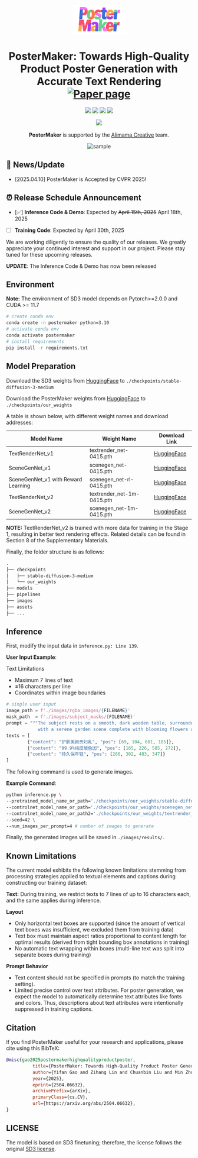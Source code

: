 <div align="center">
<img src="asset/images/logo.png" height="80">

# PosterMaker: Towards High-Quality Product Poster Generation with Accurate Text Rendering  [![Paper page](https://huggingface.co/datasets/huggingface/badges/resolve/main/paper-page-md-dark.svg)](https://poster-maker.github.io)

<a href='https://arxiv.org/abs/2504.06632'><img src='https://img.shields.io/badge/Paper-Arxiv-red'></a> <a href='asset/pdfs/CVPR2025_Arxiv.pdf'><img src='https://img.shields.io/badge/Paper-PDF-orange'></a> <a href='https://github.com/eafn/PosterMaker'><img src='https://img.shields.io/badge/Code-Github-green'></a> <a><img src='https://img.shields.io/badge/Demo-HuggingFace-yellow'></a>


<img src="https://github.com/alimama-creative/FLUX-Controlnet-Inpainting/blob/main/images/alibabaalimama.png" height=80>

**PosterMaker** is supported by the [Alimama Creative](https://huggingface.co/alimama-creative) team. 

![sample](asset/images/tesear.png "sample")
</div>


## 🎉 News/Update

- [2025.04.10] PosterMaker is Accepted by CVPR 2025!


## ⏰ Release Schedule Announcement

- [✅] **Inference Code & Demo**: Expected by ~~April 15th, 2025~~ April 18th, 2025
- [ ] **Training Code**: Expected by April 30th, 2025

We are working diligently to ensure the quality of our releases. We greatly appreciate your continued interest and support in our project. Please stay tuned for these upcoming releases.

**UPDATE**: The Inference Code & Demo has now been released

## Environment
**Note:** The environment of SD3 model depends on Pytorch>=2.0.0 and CUDA >= 11.7
```bash
# create conda env
conda create -n postermaker python=3.10
# activate conda env
conda activate postermaker
# install requirements
pip install -r requirements.txt
```

## Model Preparation
Download the SD3 weights from [HuggingFace](https://huggingface.co/stabilityai/stable-diffusion-3-medium) to `./checkpoints/stable-diffusion-3-medium`

Download the PosterMaker weights from [HuggingFace](https://huggingface.co/alimama-creative/PosterMaker) to `./checkpoints/our_weights`

A table is shown below, with different weight names and download addresses:

| Model Name | Weight Name | Download Link |
| --- | --- | --- |
| TextRenderNet_v1 | textrender_net-0415.pth | [HuggingFace](https://huggingface.co/alimama-creative/PosterMaker) |
| SceneGenNet_v1 | scenegen_net-0415.pth | [HuggingFace](https://huggingface.co/alimama-creative/PosterMaker) |
| SceneGenNet_v1 with Reward Learning | scenegen_net-rl-0415.pth | [HuggingFace](https://huggingface.co/alimama-creative/PosterMaker) |
| TextRenderNet_v2 | textrender_net-1m-0415.pth | [HuggingFace](https://huggingface.co/alimama-creative/PosterMaker) |
| SceneGenNet_v2 | scenegen_net-1m-0415.pth | [HuggingFace](https://huggingface.co/alimama-creative/PosterMaker) |

**NOTE:** TextRenderNet_v2 is trained with more data for training in the Stage 1, resulting in better text rendering effects. Related details can be found in Section 8 of the Supplementary Materials.

Finally, the folder structure is as follows:
```bash
.
├── checkpoints
│   ├── stable-diffusion-3-medium
│   └── our_weights
├── models
├── pipelines
├── images
├── assets
├── ...
```

## Inference
First, modify the input data in `inference.py: Line 139`.

**User Input Example**:

Text Limitations
- Maximum 7 lines of text
- ≤16 characters per line
- Coordinates within image boundaries
```python
# single user input
image_path = f'./images/rgba_images/{FILENAME}'
mask_path  = f'./images/subject_masks/{FILENAME}'
prompt = """The subject rests on a smooth, dark wooden table, surrounded by a few scattered leaves and delicate flowers,\
            with a serene garden scene complete with blooming flowers and lush greenery in the background."""
texts = [
        {"content": "护肤美颜贵妇乳", "pos": [69, 104, 681, 185]},
        {"content": "99.9%纯度玻色因", "pos": [165, 226, 585, 272]},
        {"content": "持久保年轻", "pos": [266, 302, 483, 347]}
]
```

The following command is used to generate images.

**Example Command**:
```bash
python inference.py \
--pretrained_model_name_or_path='./checkpoints/our_weights/stable-diffusion-3-medium-diffusers/' \
--controlnet_model_name_or_path='./checkpoints/our_weights/scenegen_net-rl-0415.pth' \
--controlnet_model_name_or_path2='./checkpoints/our_weights/textrender_net-0415.pth' \
--seed=42 \
--num_images_per_prompt=4 # number of images to generate
```
Finally, the generated images will be saved in `./images/results/`.

## Known Limitations
The current model exhibits the following known limitations stemming from processing strategies applied to textual elements and captions during constructing our training dataset:

**Text:** During training, we restrict texts to 7 lines of up to 16 characters each, and the same applies during inference.

**Layout**
- Only horizontal text boxes are supported (since the amount of vertical text boxes was insufficient, we excluded them from training data)
- Text box must maintain aspect ratios proportional to content length for optimal results (derived from tight bounding box annotations in training)
- No automatic text wrapping within boxes (multi-line text was split into separate boxes during training)

**Prompt Behavior**
- Text content should not be specified in prompts (to match the training setting).
- Limited precise control over text attributes. For poster generation, we expect the model to automatically determine text attributes like fonts and colors. Thus, descriptions about text attributes were intentionally suppressed in training captions.

## Citation
If you find PosterMaker useful for your research and applications, please cite using this BibTeX:

```BibTeX
@misc{gao2025postermakerhighqualityproductposter,
          title={PosterMaker: Towards High-Quality Product Poster Generation with Accurate Text Rendering}, 
          author={Yifan Gao and Zihang Lin and Chuanbin Liu and Min Zhou and Tiezheng Ge and Bo Zheng and Hongtao Xie},
          year={2025},
          eprint={2504.06632},
          archivePrefix={arXiv},
          primaryClass={cs.CV},
          url={https://arxiv.org/abs/2504.06632},
}
```

## LICENSE
The model is based on SD3 finetuning; therefore, the license follows the original [SD3 license](https://huggingface.co/stabilityai/stable-diffusion-3-medium#license).
